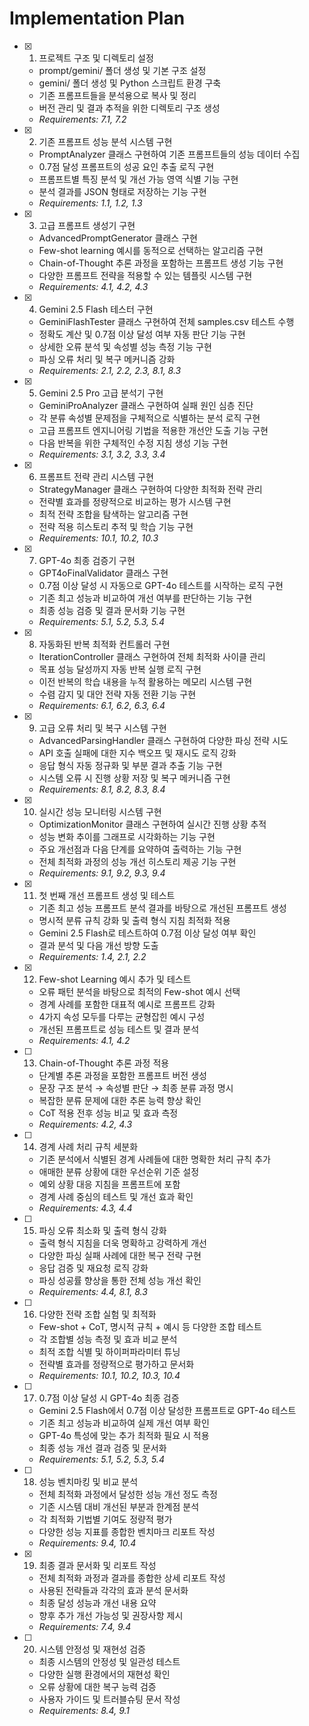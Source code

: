 # Implementation Plan

- [x] 1. 프로젝트 구조 및 디렉토리 설정
  - prompt/gemini/ 폴더 생성 및 기본 구조 설정
  - gemini/ 폴더 생성 및 Python 스크립트 환경 구축
  - 기존 프롬프트들을 분석용으로 복사 및 정리
  - 버전 관리 및 결과 추적을 위한 디렉토리 구조 생성
  - _Requirements: 7.1, 7.2_

- [x] 2. 기존 프롬프트 성능 분석 시스템 구현
  - PromptAnalyzer 클래스 구현하여 기존 프롬프트들의 성능 데이터 수집
  - 0.7점 달성 프롬프트의 성공 요인 추출 로직 구현
  - 프롬프트별 특징 분석 및 개선 가능 영역 식별 기능 구현
  - 분석 결과를 JSON 형태로 저장하는 기능 구현
  - _Requirements: 1.1, 1.2, 1.3_

- [x] 3. 고급 프롬프트 생성기 구현
  - AdvancedPromptGenerator 클래스 구현
  - Few-shot learning 예시를 동적으로 선택하는 알고리즘 구현
  - Chain-of-Thought 추론 과정을 포함하는 프롬프트 생성 기능 구현
  - 다양한 프롬프트 전략을 적용할 수 있는 템플릿 시스템 구현
  - _Requirements: 4.1, 4.2, 4.3_

- [x] 4. Gemini 2.5 Flash 테스터 구현
  - GeminiFlashTester 클래스 구현하여 전체 samples.csv 테스트 수행
  - 정확도 계산 및 0.7점 이상 달성 여부 자동 판단 기능 구현
  - 상세한 오류 분석 및 속성별 성능 측정 기능 구현
  - 파싱 오류 처리 및 복구 메커니즘 강화
  - _Requirements: 2.1, 2.2, 2.3, 8.1, 8.3_

- [x] 5. Gemini 2.5 Pro 고급 분석기 구현
  - GeminiProAnalyzer 클래스 구현하여 실패 원인 심층 진단
  - 각 분류 속성별 문제점을 구체적으로 식별하는 분석 로직 구현
  - 고급 프롬프트 엔지니어링 기법을 적용한 개선안 도출 기능 구현
  - 다음 반복을 위한 구체적인 수정 지침 생성 기능 구현
  - _Requirements: 3.1, 3.2, 3.3, 3.4_

- [x] 6. 프롬프트 전략 관리 시스템 구현
  - StrategyManager 클래스 구현하여 다양한 최적화 전략 관리
  - 전략별 효과를 정량적으로 비교하는 평가 시스템 구현
  - 최적 전략 조합을 탐색하는 알고리즘 구현
  - 전략 적용 히스토리 추적 및 학습 기능 구현
  - _Requirements: 10.1, 10.2, 10.3_

- [x] 7. GPT-4o 최종 검증기 구현
  - GPT4oFinalValidator 클래스 구현
  - 0.7점 이상 달성 시 자동으로 GPT-4o 테스트를 시작하는 로직 구현
  - 기존 최고 성능과 비교하여 개선 여부를 판단하는 기능 구현
  - 최종 성능 검증 및 결과 문서화 기능 구현
  - _Requirements: 5.1, 5.2, 5.3, 5.4_

- [x] 8. 자동화된 반복 최적화 컨트롤러 구현
  - IterationController 클래스 구현하여 전체 최적화 사이클 관리
  - 목표 성능 달성까지 자동 반복 실행 로직 구현
  - 이전 반복의 학습 내용을 누적 활용하는 메모리 시스템 구현
  - 수렴 감지 및 대안 전략 자동 전환 기능 구현
  - _Requirements: 6.1, 6.2, 6.3, 6.4_

- [x] 9. 고급 오류 처리 및 복구 시스템 구현
  - AdvancedParsingHandler 클래스 구현하여 다양한 파싱 전략 시도
  - API 호출 실패에 대한 지수 백오프 및 재시도 로직 강화
  - 응답 형식 자동 정규화 및 부분 결과 추출 기능 구현
  - 시스템 오류 시 진행 상황 저장 및 복구 메커니즘 구현
  - _Requirements: 8.1, 8.2, 8.3, 8.4_

- [x] 10. 실시간 성능 모니터링 시스템 구현
  - OptimizationMonitor 클래스 구현하여 실시간 진행 상황 추적
  - 성능 변화 추이를 그래프로 시각화하는 기능 구현
  - 주요 개선점과 다음 단계를 요약하여 출력하는 기능 구현
  - 전체 최적화 과정의 성능 개선 히스토리 제공 기능 구현
  - _Requirements: 9.1, 9.2, 9.3, 9.4_

- [x] 11. 첫 번째 개선 프롬프트 생성 및 테스트
  - 기존 최고 성능 프롬프트 분석 결과를 바탕으로 개선된 프롬프트 생성
  - 명시적 분류 규칙 강화 및 출력 형식 지침 최적화 적용
  - Gemini 2.5 Flash로 테스트하여 0.7점 이상 달성 여부 확인
  - 결과 분석 및 다음 개선 방향 도출
  - _Requirements: 1.4, 2.1, 2.2_

- [x] 12. Few-shot Learning 예시 추가 및 테스트
  - 오류 패턴 분석을 바탕으로 최적의 Few-shot 예시 선택
  - 경계 사례를 포함한 대표적 예시로 프롬프트 강화
  - 4가지 속성 모두를 다루는 균형잡힌 예시 구성
  - 개선된 프롬프트로 성능 테스트 및 결과 분석
  - _Requirements: 4.1, 4.2_

- [ ] 13. Chain-of-Thought 추론 과정 적용
  - 단계별 추론 과정을 포함한 프롬프트 버전 생성
  - 문장 구조 분석 → 속성별 판단 → 최종 분류 과정 명시
  - 복잡한 분류 문제에 대한 추론 능력 향상 확인
  - CoT 적용 전후 성능 비교 및 효과 측정
  - _Requirements: 4.2, 4.3_

- [ ] 14. 경계 사례 처리 규칙 세분화
  - 기존 분석에서 식별된 경계 사례들에 대한 명확한 처리 규칙 추가
  - 애매한 분류 상황에 대한 우선순위 기준 설정
  - 예외 상황 대응 지침을 프롬프트에 포함
  - 경계 사례 중심의 테스트 및 개선 효과 확인
  - _Requirements: 4.3, 4.4_

- [ ] 15. 파싱 오류 최소화 및 출력 형식 강화
  - 출력 형식 지침을 더욱 명확하고 강력하게 개선
  - 다양한 파싱 실패 사례에 대한 복구 전략 구현
  - 응답 검증 및 재요청 로직 강화
  - 파싱 성공률 향상을 통한 전체 성능 개선 확인
  - _Requirements: 4.4, 8.1, 8.3_

- [ ] 16. 다양한 전략 조합 실험 및 최적화
  - Few-shot + CoT, 명시적 규칙 + 예시 등 다양한 조합 테스트
  - 각 조합별 성능 측정 및 효과 비교 분석
  - 최적 조합 식별 및 하이퍼파라미터 튜닝
  - 전략별 효과를 정량적으로 평가하고 문서화
  - _Requirements: 10.1, 10.2, 10.3, 10.4_

- [ ] 17. 0.7점 이상 달성 시 GPT-4o 최종 검증
  - Gemini 2.5 Flash에서 0.7점 이상 달성한 프롬프트로 GPT-4o 테스트
  - 기존 최고 성능과 비교하여 실제 개선 여부 확인
  - GPT-4o 특성에 맞는 추가 최적화 필요 시 적용
  - 최종 성능 개선 결과 검증 및 문서화
  - _Requirements: 5.1, 5.2, 5.3, 5.4_

- [ ] 18. 성능 벤치마킹 및 비교 분석
  - 전체 최적화 과정에서 달성한 성능 개선 정도 측정
  - 기존 시스템 대비 개선된 부분과 한계점 분석
  - 각 최적화 기법별 기여도 정량적 평가
  - 다양한 성능 지표를 종합한 벤치마크 리포트 작성
  - _Requirements: 9.4, 10.4_

- [x] 19. 최종 결과 문서화 및 리포트 작성
  - 전체 최적화 과정과 결과를 종합한 상세 리포트 작성
  - 사용된 전략들과 각각의 효과 분석 문서화
  - 최종 달성 성능과 개선 내용 요약
  - 향후 추가 개선 가능성 및 권장사항 제시
  - _Requirements: 7.4, 9.4_

- [ ] 20. 시스템 안정성 및 재현성 검증
  - 최종 시스템의 안정성 및 일관성 테스트
  - 다양한 실행 환경에서의 재현성 확인
  - 오류 상황에 대한 복구 능력 검증
  - 사용자 가이드 및 트러블슈팅 문서 작성
  - _Requirements: 8.4, 9.1_